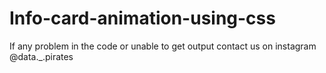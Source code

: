 # Info-card-animation-using-css
If any problem in the code or unable to get output contact us on instagram @data._.pirates
